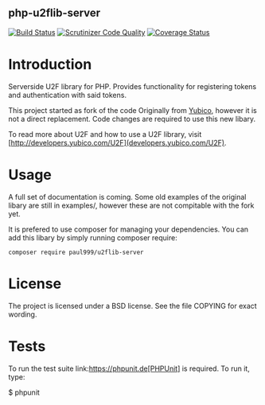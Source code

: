 php-u2flib-server
-----------------


[![Build Status](https://travis-ci.org/paul999/php-u2flib-server.svg?branch=master)](https://travis-ci.org/paul999/php-u2flib-server)
[![Scrutinizer Code Quality](https://scrutinizer-ci.com/g/paul999/php-u2flib-server/badges/quality-score.png?b=master)](https://scrutinizer-ci.com/g/paul999/php-u2flib-server/)
[![Coverage Status](https://coveralls.io/repos/paul999/php-u2flib-server/badge.svg?branch=master&service=github)](https://coveralls.io/github/paul999/php-u2flib-server?branch=master)

Introduction
============
Serverside U2F library for PHP. Provides functionality for registering
tokens and authentication with said tokens.

This project started as fork of the code Originally from [Yubico](https://github.com/Yubico/php-u2flib-server), however 
it is not a direct replacement. Code changes are required to use this new libary.

To read more about U2F and how to use a U2F library, visit
[http://developers.yubico.com/U2F](developers.yubico.com/U2F).

Usage
=====
A full set of documentation is coming. Some old examples of the original libary are still in examples/, however these are not
compitable with the fork yet.

It is prefered to use composer for managing your dependencies. You can add this libary by simply running composer require:
```
composer require paul999/u2flib-server
```

License
========
The project is licensed under a BSD license.  See the file COPYING for
exact wording. 

Tests
=====
To run the test suite link:https://phpunit.de[PHPUnit] is required. To run it, type:

 $ phpunit
